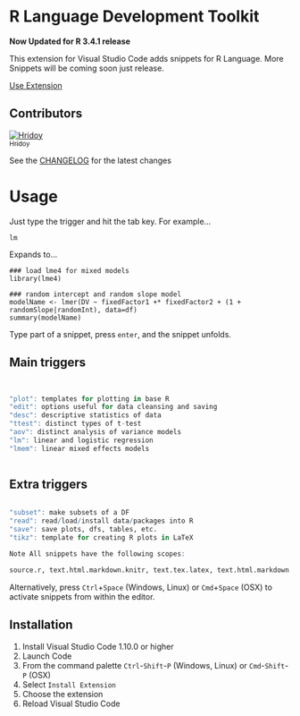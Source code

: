 # R Language Development Toolkit

**Now Updated for R 3.4.1 release**

This extension for Visual Studio Code adds snippets for R Language. More Snippets will be coming soon just release.

[Use Extension](https://github.com/hridoy/r-development-vscode/blob/master/img/snippest-preview.jpg)

## Contributors

<!-- Contributors table start -->
[![Hridoy](https://avatars.githubusercontent.com/hridoy?s=100)<br /><sub>Hridoy</sub>](http://github.com/hridoy)<br />

<!-- Contributors table END -->
See the [CHANGELOG](https://github.com/hridoy/r-development-vscode/master/CHANGELOG.md) for the latest changes




# Usage
Just type the trigger and hit the tab key. For example...

    lm

Expands to...

    ### load lme4 for mixed models
    library(lme4)
    
    ### random intercept and random slope model
    modelName <- lmer(DV ~ fixedFactor1 +* fixedFactor2 + (1 + randomSlope|randomInt), data=df)
    summary(modelName)

Type part of a snippet, press `enter`, and the snippet unfolds.

## Main triggers
```r


"plot": templates for plotting in base R
"edit": options useful for data cleansing and saving
"desc": descriptive statistics of data
"ttest": distinct types of t-test
"aov": distinct analysis of variance models
"lm": linear and logistic regression
"lmem": linear mixed effects models
```

  ```
  ```

## Extra triggers
```r

"subset": make subsets of a DF
"read": read/load/install data/packages into R
"save": save plots, dfs, tables, etc.
"tikz": template for creating R plots in LaTeX

Note All snippets have the following scopes:

source.r, text.html.markdown.knitr, text.tex.latex, text.html.markdown.rmarkdown
```

Alternatively, press `Ctrl`+`Space` (Windows, Linux) or `Cmd`+`Space` (OSX) to activate snippets from within the editor.

## Installation

1. Install Visual Studio Code 1.10.0 or higher
2. Launch Code
3. From the command palette `Ctrl`-`Shift`-`P` (Windows, Linux) or `Cmd`-`Shift`-`P` (OSX)
4. Select `Install Extension`
5. Choose the extension
6. Reload Visual Studio Code